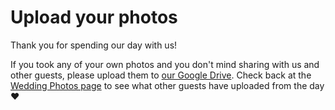 # Upload your photos

Thank you for spending our day with us!

If you took any of your own photos and you don't mind sharing with us and other guests, please upload them to [our Google Drive](https://drive.google.com/drive/folders/1E11SZwCFqJdXlVGBmtxOnFMiUCvaJ4E6?usp=sharing). Check back at the [Wedding Photos page](https://massacciwedding.com/your-photos) to see what other guests have uploaded from the day ♥️
